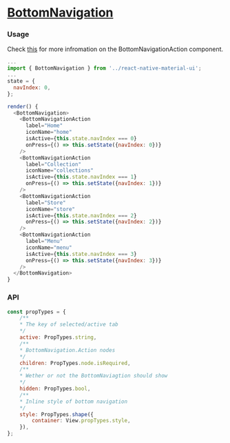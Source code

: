 # [BottomNavigation](https://material.google.com/components/bottom-navigation.html)

### Usage

Check [this](https://github.com/xotahal/react-native-material-ui/blob/master/docs/BottomNavigationAction.md) for more infromation on the BottomNavigationAction component.

```js
...
import { BottomNavigation } from '../react-native-material-ui';
...
state = {
  navIndex: 0,
};

render() {
  <BottomNavigation>
    <BottomNavigationAction
      label="Home"
      iconName="home"
      isActive={this.state.navIndex === 0}
      onPress={() => this.setState({navIndex: 0})}
    />
    <BottomNavigationAction
      label="Collection"
      iconName="collections"
      isActive={this.state.navIndex === 1}
      onPress={() => this.setState({navIndex: 1})}
    />
    <BottomNavigationAction
      label="Store"
      iconName="store"
      isActive={this.state.navIndex === 2}
      onPress={() => this.setState({navIndex: 2})}
    />
    <BottomNavigationAction
      label="Menu"
      iconName="menu"
      isActive={this.state.navIndex === 3}
      onPress={() => this.setState({navIndex: 3})}
    />
  </BottomNavigation>
}
```
### API
```js
const propTypes = {
    /**
    * The key of selected/active tab
    */
    active: PropTypes.string,
    /**
    * BottomNavigation.Action nodes
    */
    children: PropTypes.node.isRequired,
    /**
    * Wether or not the BottomNaviagtion should show
    */
    hidden: PropTypes.bool,
    /**
    * Inline style of bottom navigation
    */
    style: PropTypes.shape({
        container: View.propTypes.style,
    }),
};
```
